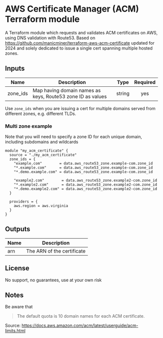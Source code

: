 # AWS Certificate Manager (ACM) Terraform module

A Terraform module which requests and validates ACM certificates on AWS, using DNS validation with Route53. Based on https://github.com/manicminer/terraform-aws-acm-certificate updated for 2024 and solely dedicated to issue a single cert spanning multiple hosted zones.

## Inputs

| Name | Description | Type | Required |
|------|-------------|:----:|:-----:|
| zone_ids | Map having domain names as keys, Route53 zone ID as values | string | yes |

Use `zone_ids` when you are issuing a cert for multiple domains served from different zones, e.g. different TLDs.


### Multi zone example

Note that you will need to specify a zone ID for each unique domain, including subdomains and wildcards

```hcl
module "my_acm_certificate" {
  source = "./my_acm_certificate"
  zone_ids = {
    "example.com"        = data.aws_route53_zone.example-com.zone_id
    "*.example.com"      = data.aws_route53_zone.example-com.zone_id
    "*.demo.example.com" = data.aws_route53_zone.example-com.zone_id

    "example2.com"        = data.aws_route53_zone.example2-com.zone_id
    "*.example2.com"      = data.aws_route53_zone.example2-com.zone_id
    "*.demo.example2.com" = data.aws_route53_zone.example2-com.zone_id
  }

  providers = {
    aws.region = aws.virginia
  }
}
```

## Outputs

| Name | Description |
|------|-------------|
| arn | The ARN of the certificate |


## License

No support, no guarantees, use at your own risk

## Notes

Be aware that

> The default quota is 10 domain names for each ACM certificate. 

Source: https://docs.aws.amazon.com/acm/latest/userguide/acm-limits.html